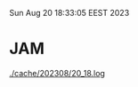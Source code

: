 Sun Aug 20 18:33:05 EEST 2023
# JAM
<a href='./cache/202308/20_18.log'>./cache/202308/20_18.log</a>
